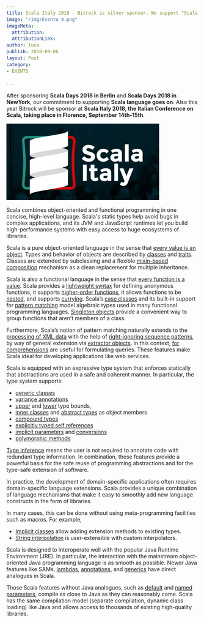```yaml
---
title: Scala Italy 2018 - Bitrock is silver sponsor. We support "Scala Language" worldwide
image: "/img/Evento 4.png"
imageMeta:
  attribution: 
  attributionLink: 
author: luca
publish: 2018-09-06
layout: Post
category:
- EVENTS

---
```

After sponsoring **Scala Days 2018 in Berlin** and **Scala Days 2018 in NewYork**, our commitment to supporting **Scala language goes on**. <!-- more --> Also this year Bitrock will be sponsor at **Scala Italy 2018, the Italian Conference on Scala, taking place in Florence, September 14th-15th**.

![./scala-italy.jpg](./scala-italy.jpg)

Scala combines object-oriented and functional programming in one concise, high-level language. Scala's static types help avoid bugs in complex applications, and its JVM and JavaScript runtimes let you build high-performance systems with easy access to huge ecosystems of libraries.

Scala is a pure object-oriented language in the sense that [every value is an object](https://docs.scala-lang.org/tour/unified-types.html). Types and behavior of objects are described by [classes](https://docs.scala-lang.org/tour/classes.html) and [traits](https://docs.scala-lang.org/tour/traits.html). Classes are extended by subclassing and a flexible [mixin-based composition](https://docs.scala-lang.org/tour/mixin-class-composition.html) mechanism as a clean replacement for multiple inheritance.

Scala is also a functional language in the sense that [every function is a value](https://docs.scala-lang.org/tour/unified-types.html). Scala provides a [lightweight syntax](https://docs.scala-lang.org/tour/basics.html#functions) for defining anonymous functions, it supports [higher-order functions](https://docs.scala-lang.org/tour/higher-order-functions.html), it allows functions to be [nested](https://docs.scala-lang.org/tour/nested-functions.html), and supports [currying](https://docs.scala-lang.org/tour/multiple-parameter-lists.html). Scala’s [case classes](https://docs.scala-lang.org/tour/case-classes.html) and its built-in support for [pattern matching](https://docs.scala-lang.org/tour/pattern-matching.html) model algebraic types used in many functional programming languages. [Singleton objects](https://docs.scala-lang.org/tour/singleton-objects.html) provide a convenient way to group functions that aren’t members of a class.

Furthermore, Scala’s notion of pattern matching naturally extends to the [processing of XML data](https://github.com/scala/scala-xml/wiki/XML-Processing) with the help of [right-ignoring sequence patterns](https://docs.scala-lang.org/tour/regular-expression-patterns.html), by way of general extension via [extractor objects](https://docs.scala-lang.org/tour/extractor-objects.html). In this context, [for comprehensions](https://docs.scala-lang.org/tour/for-comprehensions.html) are useful for formulating queries. These features make Scala ideal for developing applications like web services.

Scala is equipped with an expressive type system that enforces statically that abstractions are used in a safe and coherent manner. In particular, the type system supports:

* [generic classes](https://docs.scala-lang.org/tour/generic-classes.html)
* [variance annotations](https://docs.scala-lang.org/tour/variances.html)
* [upper](https://docs.scala-lang.org/tour/upper-type-bounds.html) and [lower](https://docs.scala-lang.org/tour/lower-type-bounds.html) type bounds,
* [inner classes](https://docs.scala-lang.org/tour/inner-classes.html) and [abstract types](https://docs.scala-lang.org/tour/abstract-types.html) as object members
* [compound types](https://docs.scala-lang.org/tour/compound-types.html)
* [explicitly typed self references](https://docs.scala-lang.org/tour/self-types.html)
* [implicit parameters](https://docs.scala-lang.org/tour/implicit-parameters.html) and [conversions](https://docs.scala-lang.org/tour/implicit-conversions.html)
* [polymorphic methods](https://docs.scala-lang.org/tour/polymorphic-methods.html)

[Type inference](https://docs.scala-lang.org/tour/type-inference.html) means the user is not required to annotate code with redundant type information. In combination, these features provide a powerful basis for the safe reuse of programming abstractions and for the type-safe extension of software.

In practice, the development of domain-specific applications often requires domain-specific language extensions. Scala provides a unique combination of language mechanisms that make it easy to smoothly add new language constructs in the form of libraries.

In many cases, this can be done without using meta-programming facilities such as macros. For example,

* [Implicit classes](http://docs.scala-lang.org/overviews/core/implicit-classes.html) allow adding extension methods to existing types.
* [String interpolation](https://docs.scala-lang.org/overviews/core/string-interpolation.html) is user-extensible with custom interpolators.

Scala is designed to interoperate well with the popular Java Runtime Environment (JRE). In particular, the interaction with the mainstream object-oriented Java programming language is as smooth as possible. Newer Java features like SAMs, [lambdas](https://docs.scala-lang.org/tour/higher-order-functions.html), [annotations](https://docs.scala-lang.org/tour/annotations.html), and [generics](https://docs.scala-lang.org/tour/generic-classes.html) have direct analogues in Scala.

Those Scala features without Java analogues, such as [default](https://docs.scala-lang.org/tour/default-parameter-values.html) and [named parameters](https://docs.scala-lang.org/tour/named-arguments.html), compile as close to Java as they can reasonably come. Scala has the same compilation model (separate compilation, dynamic class loading) like Java and allows access to thousands of existing high-quality libraries.